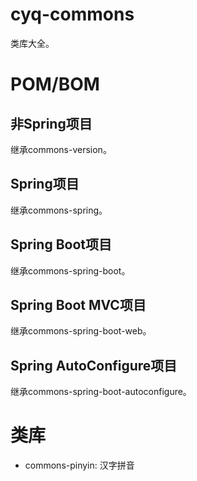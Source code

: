 # cyq-commons
类库大全。

# POM/BOM
## 非Spring项目
继承commons-version。

## Spring项目
继承commons-spring。

## Spring Boot项目
继承commons-spring-boot。

## Spring Boot MVC项目
继承commons-spring-boot-web。

## Spring AutoConfigure项目
继承commons-spring-boot-autoconfigure。

# 类库
- commons-pinyin: 汉字拼音
